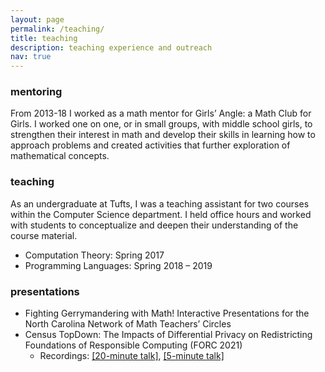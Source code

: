 ```yaml
---
layout: page
permalink: /teaching/
title: teaching
description: teaching experience and outreach
nav: true
---
```


### mentoring

From 2013-18 I worked as a math mentor for Girls’ Angle: a Math Club for Girls.  I worked one on one,
or in small groups, with middle school girls, to strengthen their interest in math and develop their
skills in learning how to approach problems and created activities that further exploration of
mathematical concepts.

### teaching

As an undergraduate at Tufts, I was a teaching assistant for two courses within the Computer Science
department.  I held office hours and worked with students to conceptualize and deepen their
understanding of the course material.

* Computation Theory: Spring 2017
* Programming Languages: Spring 2018 – 2019

### presentations

* Fighting Gerrymandering with Math!
Interactive Presentations for the North Carolina Network of Math Teachers’ Circles
* Census TopDown: The Impacts of Differential Privacy on Redistricting
Foundations of Responsible Computing (FORC 2021)
    * Recordings: [[20-minute talk]](https://www.youtube.com/watch?v=f5thi6e5UkM), [[5-minute talk]](https://www.youtube.com/watch?v=L70wTWHwVSE)


<!-- 
For now, this page is assumed to be a static description of your courses. You can convert it to a collection similar to `_projects/` so that you can have a dedicated page for each course.

Organize your courses by years, topics, or universities, however you like! -->

